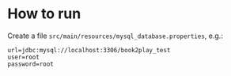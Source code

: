 # How to run

Create a file `src/main/resources/mysql_database.properties`, e.g.:
```
url=jdbc:mysql://localhost:3306/book2play_test
user=root
password=root
```
